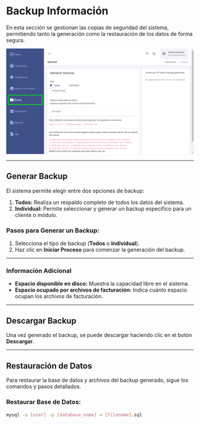 # Backup Información

En esta sección se gestionan las copias de seguridad del sistema, permitiendo tanto la generación como la restauración de los datos de forma segura.

![alt text](img/Backup_1.jpg)

---

## Generar Backup

El sistema permite elegir entre dos opciones de backup:
1. **Todos:** Realiza un respaldo completo de todos los datos del sistema.
2. **Individual:** Permite seleccionar y generar un backup específico para un cliente o módulo.

### Pasos para Generar un Backup:
1. Selecciona el tipo de backup (**Todos** o **Individual**).
2. Haz clic en **Iniciar Proceso** para comenzar la generación del backup.

---

### Información Adicional
- **Espacio disponible en disco:** Muestra la capacidad libre en el sistema.
- **Espacio ocupado por archivos de facturación:** Indica cuánto espacio ocupan los archivos de facturación.

---

## Descargar Backup

Una vez generado el backup, se puede descargar haciendo clic en el botón **Descargar**.

---

## Restauración de Datos

Para restaurar la base de datos y archivos del backup generado, sigue los comandos y pasos detallados.

### Restaurar Base de Datos:
```bash
mysql -u [user] -p [database_name] < [filename].sql

